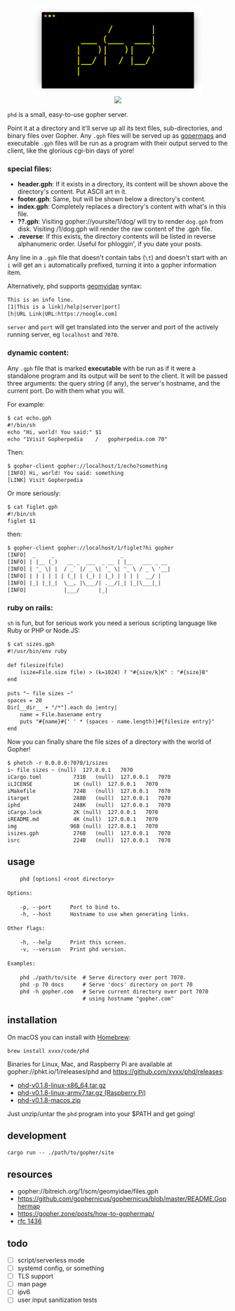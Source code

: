 <!--
      /       |
 ___ (___  ___|
|   )|   )|   )
|__/ |  / |__/
|
--> <p align="center"> <img src="./img/logo.png"> <br> 
<a href="https://github.com/xvxx/phd/releases">
<img src="https://img.shields.io/github/v/release/xvxx/phd?include_prereleases">
</a>
</p>

`phd` is a small, easy-to-use gopher server.

Point it at a directory and it'll serve up all its text files,
sub-directories, and binary files over Gopher. Any `.gph` files will
be served up as [gopermaps][map] and executable `.gph` files will be
run as a program with their output served to the client, like the
glorious cgi-bin days of yore!

### special files:

- **header.gph**: If it exists in a directory, its content will be
  shown above the directory's content. Put ASCII art in it.
- **footer.gph**: Same, but will be shown below a directory's content.
- **index.gph**: Completely replaces a directory's content with what's
  in this file.
- **??.gph**: Visiting gopher://yoursite/1/dog/ will try to render
  `dog.gph` from disk. Visiting /1/dog.gph will render the raw content
  of the .gph file.
- **.reverse**: If this exists, the directory contents will be listed
  in reverse alphanumeric order. Useful for phloggin', if you date
  your posts.

Any line in a `.gph` file that doesn't contain tabs (`\t`) and doesn't
start with an `i` will get an `i` automatically prefixed, turning it
into a gopher information item.

Alternatively, phd supports [geomyidae][gmi] syntax:

    This is an info line.
    [1|This is a link|/help|server|port]
    [h|URL Link|URL:https://noogle.com]

`server` and `port` will get translated into the server and port of
the actively running server, eg `localhost` and `7070`.

### dynamic content:

Any `.gph` file that is marked **executable** with be run as if it
were a standalone program and its output will be sent to the client.
It will be passed three arguments: the query string (if any), the
server's hostname, and the current port. Do with them what you will.

For example:

    $ cat echo.gph
    #!/bin/sh
    echo "Hi, world! You said:" $1
    echo "1Visit Gopherpedia	/	gopherpedia.com	70"

Then:

    $ gopher-client gopher://localhost/1/echo?something
    [INFO] Hi, world! You said: something
    [LINK] Visit Gopherpedia

Or more seriously:

    $ cat figlet.gph
    #!/bin/sh
    figlet $1

then:

    $ gopher-client gopher://localhost/1/figlet?hi gopher
    [INFO]  _     _                     _
    [INFO] | |__ (_)   __ _  ___  _ __ | |__   ___ _ __
    [INFO] | '_ \| |  / _` |/ _ \| '_ \| '_ \ / _ \ '__|
    [INFO] | | | | | | (_| | (_) | |_) | | | |  __/ |
    [INFO] |_| |_|_|  \__, |\___/| .__/|_| |_|\___|_|
    [INFO]            |___/      |_|

### ruby on rails:

`sh` is fun, but for serious work you need a serious scripting
language like Ruby or PHP or Node.JS:

    $ cat sizes.gph
    #!/usr/bin/env ruby

    def filesize(file)
        (size=File.size file) > (k=1024) ? "#{size/k}K" : "#{size}B"
    end

    puts "~ file sizes ~"
    spaces = 20
    Dir[__dir__ + "/*"].each do |entry|
        name = File.basename entry
        puts "#{name}#{' ' * (spaces - name.length)}#{filesize entry}"
    end

Now you can finally share the file sizes of a directory with the world
of Gopher! 

    $ phetch -r 0.0.0.0:7070/1/sizes
    i~ file sizes ~	(null)	127.0.0.1	7070
    iCargo.toml          731B	(null)	127.0.0.1	7070
    iLICENSE             1K	(null)	127.0.0.1	7070
    iMakefile            724B	(null)	127.0.0.1	7070
    itarget              288B	(null)	127.0.0.1	7070
    iphd                 248K	(null)	127.0.0.1	7070
    iCargo.lock          2K	(null)	127.0.0.1	7070
    iREADME.md           4K	(null)	127.0.0.1	7070
    img                 96B	(null)	127.0.0.1	7070
    isizes.gph           276B	(null)	127.0.0.1	7070
    isrc                 224B	(null)	127.0.0.1	7070

## usage

        phd [options] <root directory>

    Options:

        -p, --port      Port to bind to.
        -h, --host      Hostname to use when generating links.

    Other flags:

        -h, --help      Print this screen.
        -v, --version   Print phd version.

    Examples:

        phd ./path/to/site  # Serve directory over port 7070.
        phd -p 70 docs      # Serve 'docs' directory on port 70
        phd -h gopher.com   # Serve current directory over port 7070
                            # using hostname "gopher.com"

## installation

On macOS you can install with [Homebrew](https://brew.sh/):

    brew install xvxx/code/phd

Binaries for Linux, Mac, and Raspberry Pi are available at 
gopher://phkt.io/1/releases/phd and https://github.com/xvxx/phd/releases:

- [phd-v0.1.8-linux-x86_64.tar.gz][0]
- [phd-v0.1.8-linux-armv7.tar.gz (Raspberry Pi)][1]
- [phd-v0.1.8-macos.zip][2]

Just unzip/untar the `phd` program into your $PATH and get going!

## development

    cargo run -- ./path/to/gopher/site

## resources

- gopher://bitreich.org/1/scm/geomyidae/files.gph
- https://github.com/gophernicus/gophernicus/blob/master/README.Gophermap
- https://gopher.zone/posts/how-to-gophermap/
- [rfc 1436](https://tools.ietf.org/html/rfc1436)

## todo

- [ ] script/serverless mode
- [ ] systemd config, or something
- [ ] TLS support
- [ ] man page
- [ ] ipv6
- [ ] user input sanitization tests

[0]: https://github.com/xvxx/phd/releases/download/v0.1.8/phd-v0.1.8-linux-x86_64.tar.gz
[1]: https://github.com/xvxx/phd/releases/download/v0.1.8/phd-v0.1.8-linux-armv7.tar.gz
[2]: https://github.com/xvxx/phd/releases/download/v0.1.8/phd-v0.1.8-macos.zip
[map]: https://en.wikipedia.org/wiki/Gopher_(protocol)#Source_code_of_a_menu
[gmi]: gopher://bitreich.org/1/scm/geomyidae
